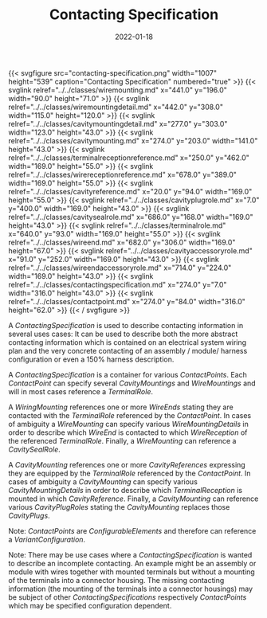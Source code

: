 ﻿---
title: Contacting Specification
toc: false
type: specs
layout: diagram
date: "2022-01-18"
draft: false
specification: VEC
version: 1.2.2
documentType: "Recommendation"
elementType: Diagram
classes:
  - WireMounting
  - WireMountingDetail
  - CavityMountingDetail
  - CavityMounting
  - TerminalReceptionReference
  - WireReceptionReference
  - CavityReference
  - CavityPlugRole
  - CavitySealRole
  - TerminalRole
  - WireEnd
  - CavityAccessoryRole
  - WireEndAccessoryRole
  - ContactingSpecification
  - ContactPoint
menu:
  VEC-1.2.2:    
    parent: connectivity
    identifier: connectivity/contacting-specification
    weight: 1009005 

# Prev/next pager order (if `docs_section_pager` enabled in `params.toml`)
weight: 1009005
---
{{< svgfigure src="contacting-specification.png" width="1007" height="539" caption="Contacting Specification" numbered="true" >}}
  {{< svglink relref="../../classes/wiremounting.md" x="441.0" y="196.0" width="90.0" height="71.0" >}}
  {{< svglink relref="../../classes/wiremountingdetail.md" x="442.0" y="308.0" width="115.0" height="120.0" >}}
  {{< svglink relref="../../classes/cavitymountingdetail.md" x="277.0" y="303.0" width="123.0" height="43.0" >}}
  {{< svglink relref="../../classes/cavitymounting.md" x="274.0" y="203.0" width="141.0" height="43.0" >}}
  {{< svglink relref="../../classes/terminalreceptionreference.md" x="250.0" y="462.0" width="169.0" height="55.0" >}}
  {{< svglink relref="../../classes/wirereceptionreference.md" x="678.0" y="389.0" width="169.0" height="55.0" >}}
  {{< svglink relref="../../classes/cavityreference.md" x="20.0" y="94.0" width="169.0" height="55.0" >}}
  {{< svglink relref="../../classes/cavityplugrole.md" x="7.0" y="400.0" width="169.0" height="43.0" >}}
  {{< svglink relref="../../classes/cavitysealrole.md" x="686.0" y="168.0" width="169.0" height="43.0" >}}
  {{< svglink relref="../../classes/terminalrole.md" x="640.0" y="93.0" width="169.0" height="55.0" >}}
  {{< svglink relref="../../classes/wireend.md" x="682.0" y="306.0" width="169.0" height="67.0" >}}
  {{< svglink relref="../../classes/cavityaccessoryrole.md" x="91.0" y="252.0" width="169.0" height="43.0" >}}
  {{< svglink relref="../../classes/wireendaccessoryrole.md" x="714.0" y="224.0" width="169.0" height="43.0" >}}
  {{< svglink relref="../../classes/contactingspecification.md" x="274.0" y="7.0" width="316.0" height="43.0" >}}
  {{< svglink relref="../../classes/contactpoint.md" x="274.0" y="84.0" width="316.0" height="62.0" >}}
{{< / svgfigure >}}
<p> A <i>ContactingSpecification</i> is used to describe contacting information in several uses cases: It can be used to describe both the more abstract contacting information which is contained on an electrical system wiring plan and the very concrete contacting of an assembly / module/ harness configuration or even a 150% harness description.      </p>      <p> A <i>ContactingSpecification</i> is a container for various <i>ContactPoints</i>. Each <i>ContactPoint</i> can specify several <i>CavityMountings</i> and <i>WireMountings</i> and will in most cases reference a <i>TerminalRole</i>.      </p>      <p> A <i>WiringMounting</i> references one or more <i>WireEnds</i> stating they are contacted with the <i>TerminalRole </i>referenced by the <i>ContactPoint</i>. In cases of ambiguity a <i>WireMounting</i> can specify various <i>WireMountingDetails</i> in order to describe which <i>WireEnd</i> is contacted to which <i>WireReception</i> of the referenced <i>TerminalRole</i>. Finally, a <i>WireMounting</i> can reference a <i>CavitySealRole</i>.      </p>      <p> A <i>CavityMounting</i> references one or more <i>CavityReferences</i> expressing they are equipped by the <i>TerminalRole</i> referenced by the <i>ContactPoint</i>. In cases of ambiguity a <i>CavityMounting</i> can specify various <i>CavityMountingDetails</i> in order to describe which <i>TerminalReception</i> is mounted in which <i>CavityReference</i>. Finally, a <i>CavityMounting</i> can reference various <i>CavityPlugRoles</i> stating the <i>CavityMounting</i> replaces those <i>CavityPlugs</i>.      </p>      <p> Note: <i>ContactPoints</i> are <i>ConfigurableElements</i> and therefore can reference a <i>VariantConfiguration</i>.      </p>      <p> Note: There may be use cases where a <i>ContactingSpecification</i> is wanted to describe an incomplete contacting. An example might be an assembly or module with wires together with mounted terminals but without a mounting of the terminals into a connector housing. The missing contacting information (the mounting of the terminals into a connector housings) may be subject of other <i>ContactingSpecifications</i> respectively <i>ContactPoints</i> which may be specified configuration dependent.      </p>